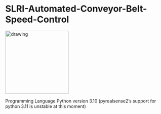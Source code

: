 # SLRI-Automated-Conveyor-Belt-Speed-Control
<img src="https://github.com/mratanap/SLRI-Automated-Conveyor-Belt-Speed-Control/assets/125659155/8e53e220-1f76-4343-b335-133941bfb8e6" alt="drawing" width="200"/>

Programming Language
Python version 3.10 (pyrealsense2’s support for python 3.11 is unstable at this moment)

